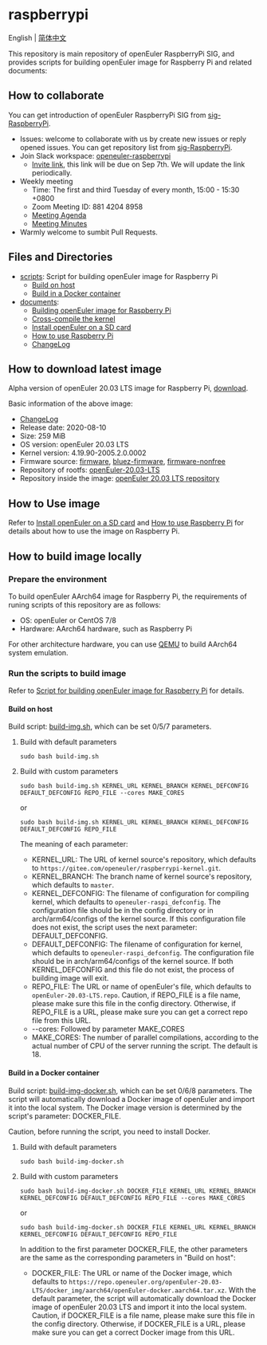# raspberrypi

English | [简体中文](./README.md)

This repository is main repository of openEuler RaspberryPi SIG, and provides scripts for building openEuler image for Raspberry Pi and related documents:

## How to collaborate

You can get introduction of openEuler RaspberryPi SIG from [sig-RaspberryPi](https://gitee.com/jianminw/community/tree/master/sig/sig-RaspberryPi).

- Issues: welcome to collaborate with us by create new issues or reply opened issues. You can get repository list from [sig-RaspberryPi](https://gitee.com/jianminw/community/tree/master/sig/sig-RaspberryPi).
- Join Slack workspace: [openeuler-raspberrypi](https://openeuler-raspberrypi.slack.com )
  - [Invite link](https://join.slack.com/t/openeuler-raspberrypi/shared_invite/zt-gghnovr7-l05In14G3uAtuQIVZ3xH2A), this link will be due on Sep 7th. We will update the link periodically.
- Weekly meeting
  - Time: The first and third Tuesday of every month, 15:00 - 15:30 +0800
  - Zoom Meeting ID: 881 4204 8958
  - [Meeting Agenda](https://docs.google.com/document/d/1HuN7sWLiPuvGLqd-1tH1WAbzk51tgXpFBodp3dz_DBY/)
  - [Meeting Minutes](https://gitee.com/openeuler/raspberrypi/issues/I1EYZ6?from=project-issue)
- Warmly welcome to sumbit Pull Requests.

## Files and Directories

- [scripts](./scripts): Script for building openEuler image for Raspberry Pi
  - [Build on host](scripts/build-img.sh)
  - [Build in a Docker container](scripts/build-img-docker.sh)
- [documents](./documents/):
  - [Building openEuler image for Raspberry Pi](documents/openEuler镜像的构建.md)
  - [Cross-compile the kernel](documents/交叉编译内核.md)
  - [Install openEuler on a SD card](documents/刷写镜像.md)
  - [How to use Raspberry Pi](documents/树莓派使用.md)
  - [ChangeLog](documents/changelog.en.md)

## How to download latest image

Alpha version of openEuler 20.03 LTS image for Raspberry Pi, [download](https://isrc.iscas.ac.cn/eulixos/repo/others/openeuler-raspberrypi/images/openEuler-20.03-LTS-aarch64-raspi.img.xz).

Basic information of the above image:

- [ChangeLog](documents/changelog.en.md)
- Release date: 2020-08-10
- Size: 259 MiB
- OS version: openEuler 20.03 LTS
- Kernel version: 4.19.90-2005.2.0.0002
- Firmware source: [firmware](https://github.com/raspberrypi/firmware), [bluez-firmware](https://github.com/RPi-Distro/bluez-firmware), [firmware-nonfree](https://github.com/RPi-Distro/firmware-nonfree)
- Repository of rootfs: [openEuler-20.03-LTS](http://repo.openeuler.org/openEuler-20.03-LTS/everything/aarch64/)
- Repository inside the image: [openEuler 20.03 LTS repository](https://gitee.com/openeuler/raspberrypi/blob/master/scripts/config/openEuler-20.03-LTS.repo)

## How to Use image

Refer to [Install openEuler on a SD card](documents/刷写镜像.md) and [How to use Raspberry Pi](documents/树莓派使用.md) for details about how to use the image on Raspberry Pi.

## How to build image locally

### Prepare the environment

To build openEuler AArch64 image for Raspberry Pi, the requirements of runing scripts of this repository are as follows:

- OS: openEuler or CentOS 7/8
- Hardware: AArch64 hardware, such as Raspberry Pi

For other architecture hardware, you can use [QEMU](https://www.qemu.org/) to build AArch64 system emulation.

### Run the scripts to build image

Refer to [Script for building openEuler image for Raspberry Pi](documents/openEuler镜像的构建.md) for details.

#### Build on host

Build script: [build-img.sh](scripts/build-img.sh), which can be set 0/5/7 parameters.

1.  Build with default parameters

    `sudo bash build-img.sh`

2.  Build with custom parameters

    `sudo bash build-img.sh KERNEL_URL KERNEL_BRANCH KERNEL_DEFCONFIG DEFAULT_DEFCONFIG REPO_FILE --cores MAKE_CORES`

    or

    `sudo bash build-img.sh KERNEL_URL KERNEL_BRANCH KERNEL_DEFCONFIG DEFAULT_DEFCONFIG REPO_FILE`

    The meaning of each parameter:

    - KERNEL_URL: The URL of kernel source's repository, which defaults to `https://gitee.com/openeuler/raspberrypi-kernel.git`.
    - KERNEL_BRANCH: The branch name of kernel source's repository, which defaults to `master`.
    - KERNEL_DEFCONFIG: The filename of configuration for compiling kernel, which defaults to `openeuler-raspi_defconfig`. The configuration file should be in the config directory or in arch/arm64/configs of the kernel source. If this configuration file does not exist, the script uses the next parameter: DEFAULT_DEFCONFIG.
    - DEFAULT_DEFCONFIG: The filename of configuration for kernel, which defaults to `openeuler-raspi_defconfig`. The configuration file should be in arch/arm64/configs of the kernel source. If both KERNEL_DEFCONFIG and this file do not exist, the process of building image will exit.
    - REPO_FILE: The URL or name of openEuler's file, which defaults to `openEuler-20.03-LTS.repo`. Caution, if REPO_FILE is a file name, please make sure this file in the config directory. Otherwise, if REPO_FILE is a URL, please make sure you can get a correct repo file from this URL.
    - --cores: Followed by parameter MAKE_CORES
    - MAKE_CORES: The number of parallel compilations, according to the actual number of CPU of the server running the script. The default is 18.

#### Build in a Docker container

Build script: [build-img-docker.sh](scripts/build-img-docker.sh), which can be set 0/6/8 parameters. The script will automatically download a Docker image of openEuler and import it into the local system. The Docker image version is determined by the script's parameter: DOCKER_FILE.

Caution, before running the script, you need to install Docker.

1.  Build with default parameters

    `sudo bash build-img-docker.sh`

2.  Build with custom parameters

    `sudo bash build-img-docker.sh DOCKER_FILE KERNEL_URL KERNEL_BRANCH KERNEL_DEFCONFIG DEFAULT_DEFCONFIG REPO_FILE --cores MAKE_CORES`

    or

    `sudo bash build-img-docker.sh DOCKER_FILE KERNEL_URL KERNEL_BRANCH KERNEL_DEFCONFIG DEFAULT_DEFCONFIG REPO_FILE`

    In addition to the first parameter DOCKER_FILE, the other parameters are the same as the corresponding parameters in "Build on host":

    - DOCKER_FILE: The URL or name of the Docker image, which defaults to `https://repo.openeuler.org/openEuler-20.03-LTS/docker_img/aarch64/openEuler-docker.aarch64.tar.xz`. With the default parameter, the script will automatically download the Docker image of openEuler 20.03 LTS and import it into the local system. Caution, if DOCKER_FILE is a file name, please make sure this file in the config directory. Otherwise, if DOCKER_FILE is a URL, please make sure you can get a correct Docker image from this URL.
